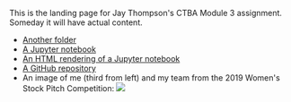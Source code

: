 This is the landing page for Jay Thompson's CTBA Module 3 assignment. Someday it will have actual content. 

- [Another folder](/CTBAexample/index.md)
- [A Jupyter notebook](M3GithubAssignment.ipynb)
- [An HTML rendering of a Jupyter notebook](M3GithubAssignment.html)
- [A GitHub repository](https://github.com/jmthompson2718/M3assignmentrepository)
- An image of me (third from left) and my team from the 2019 Women's Stock Pitch Competition:
![](https://boehlycenter.mason.wm.edu/wp-content/uploads/2019/04/20190330-DSC03347.jpg)

